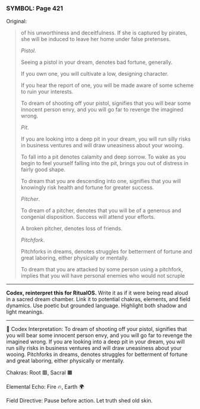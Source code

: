 ### SYMBOL: Page 421

Original:
> of his unworthiness and deceitfulness. If she is captured by pirates,
> she will be induced to leave her home under false pretenses.
> 
> 
> _Pistol_.
> 
> 
> Seeing a pistol in your dream, denotes bad fortune, generally.
> 
> 
> If you own one, you will cultivate a low, designing character.
> 
> 
> If you hear the report of one, you will be made aware of some scheme
> to ruin your interests.
> 
> 
> To dream of shooting off your pistol, signifies that you will
> bear some innocent person envy, and you will go far to revenge
> the imagined wrong.
> 
> 
> _Pit_.
> 
> 
> If you are looking into a deep pit in your dream, you will run silly risks
> in business ventures and will draw uneasiness about your wooing.
> 
> 
> To fall into a pit denotes calamity and deep sorrow.
> To wake as you begin to feel yourself falling into the pit,
> brings you out of distress in fairly good shape.
> 
> 
> To dream that you are descending into one, signifies that you
> will knowingly risk health and fortune for greater success.
> 
> 
> _Pitcher_.
> 
> 
> To dream of a pitcher, denotes that you will be of a generous
> and congenial disposition. Success will attend your efforts.
> 
> 
> A broken pitcher, denotes loss of friends.
> 
> 
> _Pitchfork_.
> 
> 
> Pitchforks in dreams, denotes struggles for betterment of fortune
> and great laboring, either physically or mentally.
> 
> 
> To dream that you are attacked by some person using a pitchfork,
> implies that you will have personal enemies who would not scruple

---

**Codex, reinterpret this for RitualOS.**
Write it as if it were being read aloud in a sacred dream chamber.
Link it to potential chakras, elements, and field dynamics.
Use poetic but grounded language.
Highlight both shadow and light meanings.

---

🔁 Codex Interpretation:
To dream of shooting off your pistol, signifies that you will bear some innocent person envy, and you will go far to revenge the imagined wrong. If you are looking into a deep pit in your dream, you will run silly risks in business ventures and will draw uneasiness about your wooing. Pitchforks in dreams, denotes struggles for betterment of fortune and great laboring, either physically or mentally.

Chakras: Root 🟥, Sacral 🟧

Elemental Echo: Fire 🔥, Earth 🌍

Field Directive: Pause before action. Let truth shed old skin.
